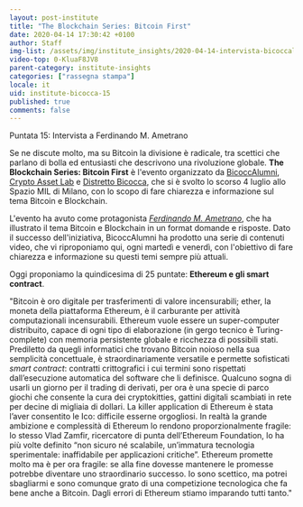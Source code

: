 ```yaml
---
layout: post-institute
title: "The Blockchain Series: Bitcoin First"
date: 2020-04-14 17:30:42 +0100
author: Staff
img-list: /assets/img/institute_insights/2020-04-14-intervista-bicoccalumni-thumb.png
video-top: 0-KluaF8JV8
parent-category: institute-insights
categories: ["rassegna stampa"]
locale: it
uid: institute-bicocca-15
published: true
comments: false
---
```

Puntata 15: Intervista a Ferdinando M. Ametrano

Se ne discute molto, ma su Bitcoin la divisione è radicale, tra scettici che parlano di bolla ed entusiasti che descrivono una rivoluzione globale. **The Blockchain Series: Bitcoin First** è l'evento organizzato da [BicoccAlumni](https://www.bicoccalumni.it/), [Crypto Asset Lab](https://cryptoassetlab.diseade.unimib.it/) e [Distretto Bicocca](https://www.distrettobicocca.it/), che si è svolto lo scorso 4 luglio allo Spazio MIL di Milano, con lo scopo di fare chiarezza e informazione sul tema Bitcoin e Blockchain.

L'evento ha avuto come protagonista [*Ferdinando M. Ametrano*](https://www.ametrano.net), che ha illustrato il tema Bitcoin e Blockchain in un format domande e risposte. Dato il successo dell'iniziativa, BicoccAlumni ha prodotto una serie di contenuti video, che vi riproponiamo qui, ogni martedì e venerdì, con l'obiettivo di fare chiarezza e informazione su questi temi sempre più attuali.

Oggi proponiamo la quindicesima di 25 puntate: **Ethereum e gli smart contract**.

"Bitcoin è oro digitale per trasferimenti di valore incensurabili; ether, la moneta della piattaforma Ethereum, è il carburante per attività computazionali incensurabili. Ethereum vuole essere un super-computer distribuito, capace di ogni tipo di elaborazione (in gergo tecnico è Turing-complete) con memoria persistente globale e ricchezza di possibili stati. Prediletto da quegli informatici che trovano Bitcoin noioso nella sua semplicità concettuale, è straordinariamente versatile e permette sofisticati _smart contract_: contratti crittografici i cui termini sono rispettati dall’esecuzione automatica del software che li definisce. Qualcuno sogna di usarli un giorno per il trading di derivati, per ora è una specie di parco giochi che consente la cura dei cryptokitties, gattini digitali scambiati in rete per decine di migliaia di dollari. La killer application di Ethereum è stata l’aver consentito le Ico: difficile esserne orgogliosi. In realtà la grande ambizione e complessità di Ethereum lo rendono proporzionalmente fragile: lo stesso Vlad Zamfir, ricercatore di punta dell’Ethereum Foundation, lo ha più volte definito “non sicuro né scalabile, un’immatura tecnologia sperimentale: inaffidabile per applicazioni critiche”. Ethereum promette molto ma è per ora fragile: se alla fine dovesse mantenere le promesse potrebbe diventare uno straordinario successo. Io sono scettico, ma potrei sbagliarmi e sono comunque grato di una competizione tecnologica che fa bene anche a Bitcoin. Dagli errori di Ethereum stiamo imparando tutti tanto."
